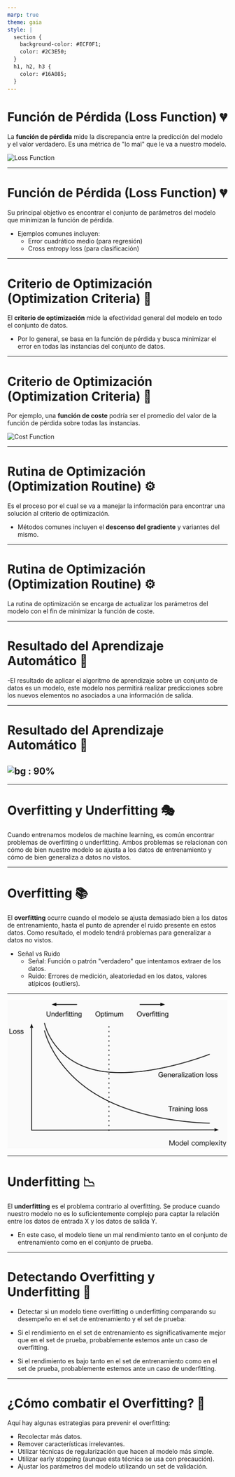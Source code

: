 ```yaml
---
marp: true
theme: gaia
style: |
  section {
    background-color: #ECF0F1;
    color: #2C3E50;
  }
  h1, h2, h3 {
    color: #16A085;
  }
---
```


# Función de Pérdida (Loss Function) 💔

La **función de pérdida** mide la discrepancia entre la predicción del modelo y el valor verdadero. Es una métrica de "lo mal" que le va a nuestro modelo.

![Loss Function](https://www.researchgate.net/publication/343355071/figure/tbl1/AS:939383976886273@1600978001211/Examples-of-commonly-used-loss-functions-in-machine-learning.pngo.medium.com/max/966/1*3MSgKdkVx0H_mW3X9rn4ZQ.png)

---

# Función de Pérdida (Loss Function) 💔

Su principal objetivo es encontrar el conjunto de parámetros del modelo que minimizan la función de pérdida.

- Ejemplos comunes incluyen: 
  - Error cuadrático medio (para regresión)
  - Cross entropy loss (para clasificación)

---

# Criterio de Optimización (Optimization Criteria) 🎯

El **criterio de optimización** mide la efectividad general del modelo en todo el conjunto de datos. 

- Por lo general, se basa en la función de pérdida y busca minimizar el error en todas las instancias del conjunto de datos.

---

# Criterio de Optimización (Optimization Criteria) 🎯

Por ejemplo, una **función de coste** podría ser el promedio del valor de la función de pérdida sobre todas las instancias. 

![Cost Function](https://decidesoluciones.es/wp-content/uploads/2020/11/Imagen1.png)

---

# Rutina de Optimización (Optimization Routine) ⚙️

Es el proceso por el cual se va a manejar la información para encontrar una solución al criterio de optimización. 

- Métodos comunes incluyen el **descenso del gradiente** y variantes del mismo.

---

# Rutina de Optimización (Optimization Routine) ⚙️

La rutina de optimización se encarga de actualizar los parámetros del modelo con el fin de minimizar la función de coste.


---
# Resultado del Aprendizaje Automático 🤖
-El resultado de aplicar el algoritmo de aprendizaje sobre un conjunto de datos es un modelo, este modelo nos permitirá realizar predicciones sobre los nuevos elementos no asociados a una información de salida.

---
# Resultado del Aprendizaje Automático 🤖
![bg : 90%](https://amr205.github.io/Introduccion-a-la-IA---Libro/pandocConversionMedia/d317b648075cb87b555b01e6036e613e5fe139c2.png)
---

---

# Overfitting y Underfitting 🎭

Cuando entrenamos modelos de machine learning, es común encontrar problemas de overfitting o underfitting. Ambos problemas se relacionan con cómo de bien nuestro modelo se ajusta a los datos de entrenamiento y cómo de bien generaliza a datos no vistos.

---

# Overfitting 📚

El **overfitting** ocurre cuando el modelo se ajusta demasiado bien a los datos de entrenamiento, hasta el punto de aprender el ruido presente en estos datos. Como resultado, el modelo tendrá problemas para generalizar a datos no vistos.

- Señal vs Ruido
  - Señal: Función o patrón "verdadero" que intentamos extraer de los datos.
  - Ruido: Errores de medición, aleatoriedad en los datos, valores atípicos (outliers).

---

![bg left: 100% ](images/image.png)

---
# Underfitting 📉

El **underfitting** es el problema contrario al overfitting. Se produce cuando nuestro modelo no es lo suficientemente complejo para captar la relación entre los datos de entrada X y los datos de salida Y.

- En este caso, el modelo tiene un mal rendimiento tanto en el conjunto de entrenamiento como en el conjunto de prueba.



---

# Detectando Overfitting y Underfitting 🔎
- Detectar si un modelo tiene overfitting o underfitting comparando su desempeño en el set de entrenamiento y el set de prueba:

- Si el rendimiento en el set de entrenamiento es significativamente mejor que en el set de prueba, probablemente estemos ante un caso de overfitting.
- Si el rendimiento es bajo tanto en el set de entrenamiento como en el set de prueba, probablemente estemos ante un caso de underfitting.

---

# ¿Cómo combatir el Overfitting? 🥊

Aquí hay algunas estrategias para prevenir el overfitting:

- Recolectar más datos.
- Remover características irrelevantes.
- Utilizar técnicas de regularización que hacen al modelo más simple.
- Utilizar early stopping (aunque esta técnica se usa con precaución).
- Ajustar los parámetros del modelo utilizando un set de validación.
